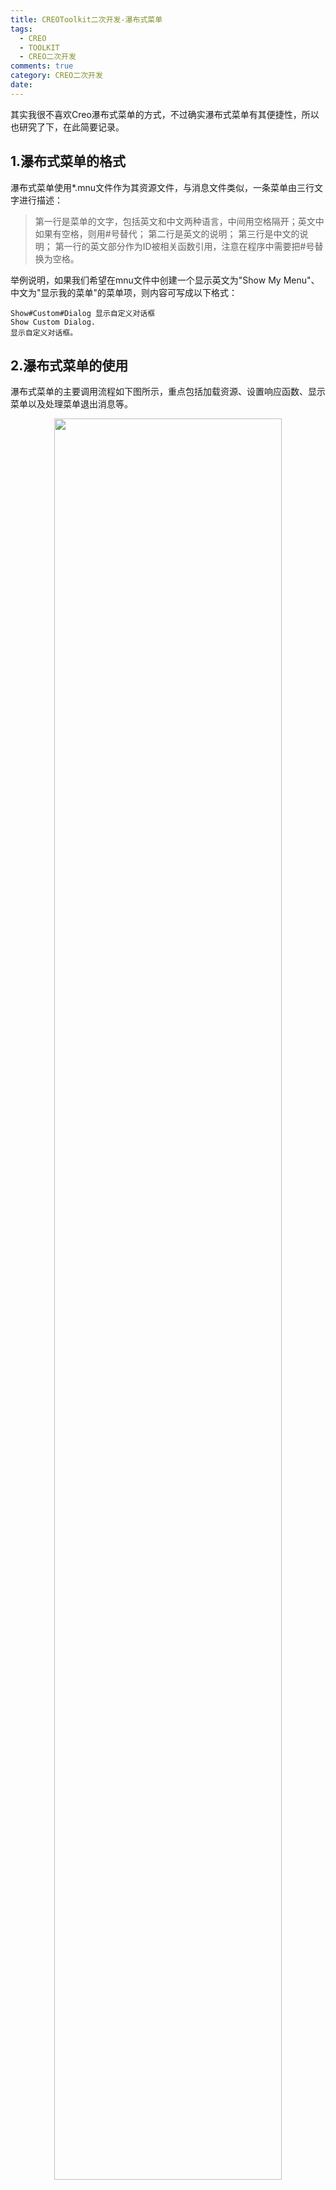 ```yaml
---
title: CREOToolkit二次开发-瀑布式菜单
tags:
  - CREO
  - TOOLKIT
  - CREO二次开发
comments: true
category: CREO二次开发
date:
---
```


其实我很不喜欢Creo瀑布式菜单的方式，不过确实瀑布式菜单有其便捷性，所以也研究了下，在此简要记录。

## 1.瀑布式菜单的格式

瀑布式菜单使用*.mnu文件作为其资源文件，与消息文件类似，一条菜单由三行文字进行描述：

> 第一行是菜单的文字，包括英文和中文两种语言，中间用空格隔开；英文中如果有空格，则用#号替代；
> 第二行是英文的说明；
> 第三行是中文的说明；
> 第一行的英文部分作为ID被相关函数引用，注意在程序中需要把#号替换为空格。

举例说明，如果我们希望在mnu文件中创建一个显示英文为"Show My Menu"、中文为"显示我的菜单"的菜单项，则内容可写成以下格式：

~~~
Show#Custom#Dialog 显示自定义对话框
Show Custom Dialog.
显示自定义对话框。
~~~

## 2.瀑布式菜单的使用

瀑布式菜单的主要调用流程如下图所示，重点包括加载资源、设置响应函数、显示菜单以及处理菜单退出消息等。

<div align="center">
    <img src="/img/proe/CascadingMenu.png" style="width:85%" align="center"/>
    <p>图 瀑布式菜单调用流程</p>
</div>


### 2.1 加载菜单文件

加载菜单文件使用`ProMenuFileRegister`函数完成，与添加普通菜单类似，同时会生成对应的菜单ID供后续操作调用：

```cpp
ProError status;
int TestMenuId;
status = ProMenuFileRegister("Show Custom Dialog", "ShowCustomDialog.mnu", &TestMenuId);
```

一个瀑布式菜单可以调用多个菜单，可以在菜单项的响应函数继续调用`ProMenuFileRegister`函数，实现瀑布式菜单的级联显示。

### 2.2 设定菜单项的响应函数

设定菜单项的响应函数由`ProMenubuttonActionSet`完成，同时可以在响应函数调用`ProMenuPush`和`ProMenuPop`函数控制菜单的折叠和展开。`ProMenubuttonActionSet`的第二个参数为`mnu`文件中英文部分，需要把`#`号替换为空格，而第三和第四个参数分别相应函数调用的参数，为ProAppData和int类型。响应函数固定为返回值为int整形类型的函数，且包含一个ProAppData和一个int类型的参数：

```cpp
status = ProMenubuttonActionSet("Show Custom Dialog", "Dialog Style", (ProMenubuttonAction)ShowDialogStyle, NULL, 0);

int ShowContent(ProAppData app_data, int app_int)
{
	ProError status;
  status = ProMenuPush();
	//add your code here
	return 0;
}
```

### 2.3 瀑布式菜单的退出

瀑布式菜单退出可以调用



注意中键




完整代码可在<a href="https://github.com/slacker-HD/creo_toolkit" target="_blank">Github.com</a>下载。代码在VS2010,Creo 2.0 M060 X64下编译通过。
